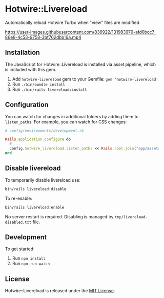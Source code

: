 # Hotwire::Livereload

Automatically reload Hotwire Turbo when "view" files are modified.

https://user-images.githubusercontent.com/839922/131983979-afd0bcc7-86e8-4c53-9758-3bf762dbb16a.mp4

## Installation

The JavaScript for Hotwire::Livereload is installed via asset pipeline, which is included with this gem.

1. Add `hotwire-livereload` gem to your Gemfile: `gem 'hotwire-livereload'`
2. Run `./bin/bundle install`
3. Run `./bin/rails livereload:install`

## Configuration

You can watch for changes in additional folders by adding them to `listen_paths`. For example, you can watch for CSS changes:

```ruby
# config/environments/development.rb

Rails.application.configure do
  # ...
  config.hotwire_livereload.listen_paths << Rails.root.join("app/assets/stylesheets")
end
```

## Disable livereload

To temporarily disable livereload use:
```bash
bin/rails livereload:disable
```

To re-enable:
```bash
bin/rails livereload:enable
```

No server restart is required. Disabling is managed by `tmp/livereload-disabled.txt` file.

## Development

To get started:

1. Run `npm install`
2. Run `npm run watch`

## License

Hotwire::Livereload is released under the [MIT License](https://opensource.org/licenses/MIT).
